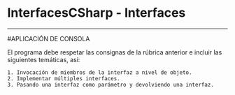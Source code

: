 # InterfacesCSharp - Interfaces

---------------------------------------------------------------------------------------------------------------------------------------
#APLICACIÓN DE CONSOLA
 
El programa debe respetar las consignas de la rúbrica anterior e incluir las siguientes temáticas, así:

    1. Invocación de miembros de la interfaz a nivel de objeto.
    2. Implementar múltiples interfaces.
    3. Pasando una interfaz como parámetro y devolviendo una interfaz.
